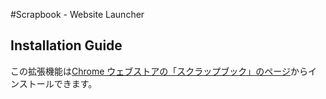 ﻿#Scrapbook - Website Launcher

## Installation Guide

この拡張機能は[Chrome ウェブストアの「スクラップブック」のページ](https://chrome.google.com/webstore/detail/%E3%82%B9%E3%82%AF%E3%83%A9%E3%83%83%E3%83%97%E3%83%96%E3%83%83%E3%82%AF/cmdlmijeafbbbbfmnhkmjmijmeejnnmo)からインストールできます。
